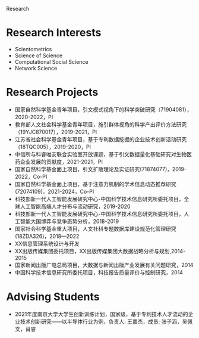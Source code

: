 Research
# Research Interests
* Scientometrics
* Science of Science
* Computational Social Science
* Network Science

# Research Projects
* 国家自然科学基金青年项目，引文模式视角下的科学突破研究（71904081），2020-2022，PI  
* 教育部人文社会科学基金青年项目，施引群体视角的科学产出评价方法研究（19YJC870017），2019-2021，PI  
* 江苏省社会科学基金青年项目，基于专利数据挖掘的企业技术创新活动研究（18TQC005），2019-2020，PI
* 中信所与科睿唯安联合实验室开放课题，基于引文数据量化基础研究对生物医药企业发展的贡献度，2021-2021，PI    
* 国家自然科学基金面上项目，引文扩散理论及实证研究(71874077)，2019-2022，Co-PI
* 国家自然科学基金面上项目，基于注意力机制的学术信息动态推荐研究(72074109)，2021-2024，Co-PI  
* 科技部新一代人工智能发展研究中心-中国科学技术信息研究所委托项目，全球人工智能高端人才分布与流动研究，2019-2020
* 科技部新一代人工智能发展研究中心-中国科学技术信息研究所委托项目，人工智能大国博弈与竞争态势分析，2018-2019
* 国家社会科学基金重大项目，人文社科专题数据库建设规范化管理研究(18ZDA326)，2018—2022
* XX信息管理系统设计与开发
* XX出版传媒集团委托项目，XX出版传媒集团大数据战略分析与规划,2014-2015
* 国家新闻出版广电总局项目，大数据与新闻出版产业发展有关问题研究，2014
* 中国科学技术信息研究所委托项目，科技报告质量评价与控制研究，2014

# Advising Students
* 2021年度南京大学大学生创新训练计划，国家级，基于专利技术人才流动的企业技术创新研究——以半导体行业为例，负责人: 王嘉杰，成员: 张子涵，吴佩文，肖睿
